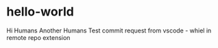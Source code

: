 # hello-world
Hi Humans
Another Humans
Test commit request from vscode - whiel in remote repo extension

